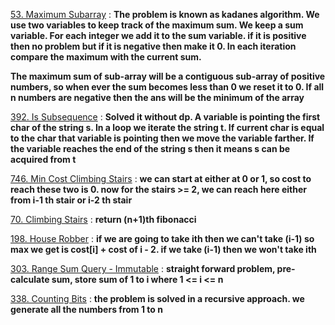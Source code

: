 [53. Maximum Subarray](https://leetcode.com/problems/maximum-subarray/) : **The problem is known as kadanes algorithm. We use two variables to keep track of the maximum sum. We keep a sum variable. For each integer we add it to the sum variable. if it is positive then no problem but if it is negative then make it 0. In each iteration compare the maximum with the current sum.**

**The maximum sum of sub-array will be a contiguous sub-array of positive numbers, so when ever the sum becomes less than 0 we reset it to 0. If all n numbers are negative then the ans will be the minimum of the array**

[392. Is Subsequence](https://leetcode.com/problems/is-subsequence/) : **Solved it without dp. A variable is pointing the first char of the string s. In a loop we iterate the string t. If current char is equal to the char that variable is pointing then we move the variable farther. If the variable reaches the end of the string s then it means s can be acquired from t**

[746. Min Cost Climbing Stairs](https://leetcode.com/problems/min-cost-climbing-stairs/) : **we can start at either at 0 or 1, so cost to reach these two is 0. now for the stairs >= 2, we can reach here either from i-1 th stair or i-2 th stair**

[70. Climbing Stairs](https://leetcode.com/problems/climbing-stairs/) : **return (n+1)th fibonacci**

[198. House Robber](https://leetcode.com/problems/house-robber/) : **if we are going to take ith then we can't take (i-1) so max we get is cost[i] + cost of i - 2. if we take (i-1) then we won't take ith** 

[303. Range Sum Query - Immutable](https://leetcode.com/problems/range-sum-query-immutable/) : **straight forward problem, pre-calculate sum, store sum of 1 to i where 1 <= i <= n**

[338. Counting Bits](https://leetcode.com/problems/counting-bits/) : **the problem is solved in a recursive approach. we generate all the numbers from 1 to n**
